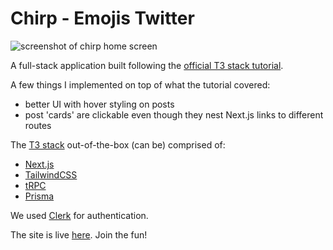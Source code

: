 # Chirp - Emojis Twitter

![screenshot of chirp home screen](https://user-images.githubusercontent.com/96500919/233950558-7c638f3e-ec6c-4163-be5b-620578c0b08a.png)

A full-stack application built following the [official T3 stack tutorial](https://youtu.be/YkOSUVzOAA4).

A few things I implemented on top of what the tutorial covered:

- better UI with hover styling on posts
- post 'cards' are clickable even though they nest Next.js links to different routes

The [T3 stack](https://create.t3.gg/en/introduction) out-of-the-box (can be) comprised of:

- [Next.js](https://nextjs.org/)
- [TailwindCSS](https://tailwindcss.com/)
- [tRPC](https://trpc.io/)
- [Prisma](https://www.prisma.io/docs)

We used [Clerk](https://clerk.com/) for authentication.

The site is live [here](https://chirp-tutorial-brown.vercel.app/). Join the fun!
